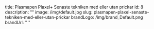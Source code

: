 title: Plasmapen Plaxel+ Senaste tekniken med eller utan prickar
id: 8
description: ""
image: /img/default.jpg
slug: plasmapen-plaxel-senaste-tekniken-med-eller-utan-prickar
brandLogo: /img/brand_Default.png
brandUrl: " "
